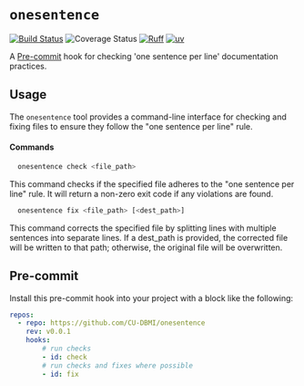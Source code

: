# `onesentence`

[![Build Status](https://github.com/cu-dbmi/onesentence/actions/workflows/run-tests.yml/badge.svg?branch=main)](https://github.com/cu-dbmi/onesentence/actions/workflows/run-tests.yml?query=branch%3Amain)
![Coverage Status](https://raw.githubusercontent.com/cu-dbmi/onesentence/main/docs/src/_static/coverage-badge.svg)
[![Ruff](https://img.shields.io/endpoint?url=https://raw.githubusercontent.com/astral-sh/ruff/main/assets/badge/v2.json)](https://github.com/astral-sh/ruff)
[![uv](https://img.shields.io/endpoint?url=https://raw.githubusercontent.com/astral-sh/uv/main/assets/badge/v0.json)](https://github.com/astral-sh/uv)

A [Pre-commit](https://pre-commit.com/) hook for checking 'one sentence per line' documentation practices.

## Usage

The `onesentence` tool provides a command-line interface for checking and fixing files to ensure they follow the "one sentence per line" rule.

#### Commands

```bash
  onesentence check <file_path>
```

This command checks if the specified file adheres to the "one sentence per line" rule. It will return a non-zero exit code if any violations are found.

```bash
  onesentence fix <file_path> [<dest_path>]
```

This command corrects the specified file by splitting lines with multiple sentences into separate lines. If a dest_path is provided, the corrected file will be written to that path; otherwise, the original file will be overwritten.

## Pre-commit

Install this pre-commit hook into your project with a block like the following:

```yaml
repos:
  - repo: https://github.com/CU-DBMI/onesentence
    rev: v0.0.1
    hooks:
        # run checks
        - id: check
        # run checks and fixes where possible
        - id: fix
```
